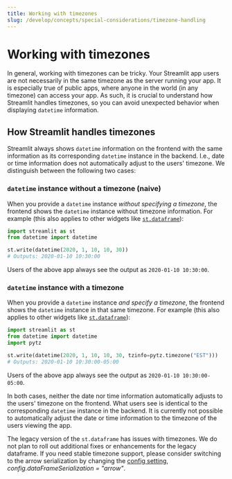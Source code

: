 ```yaml
---
title: Working with timezones
slug: /develop/concepts/special-considerations/timezone-handling
---
```


# Working with timezones

In general, working with timezones can be tricky. Your Streamlit app users are not necessarily in the same timezone as the server running your app. It is especially true of public apps, where anyone in the world (in any timezone) can access your app. As such, it is crucial to understand how Streamlit handles timezones, so you can avoid unexpected behavior when displaying `datetime` information.

## How Streamlit handles timezones

Streamlit always shows `datetime` information on the frontend with the same information as its corresponding `datetime` instance in the backend. I.e., date or time information does not automatically adjust to the users' timezone. We distinguish between the following two cases:

### **`datetime` instance without a timezone (naive)**

When you provide a `datetime` instance _without specifying a timezone_, the frontend shows the `datetime` instance without timezone information. For example (this also applies to other widgets like [`st.dataframe`](/develop/api-reference/data/st.dataframe)):

```python
import streamlit as st
from datetime import datetime

st.write(datetime(2020, 1, 10, 10, 30))
# Outputs: 2020-01-10 10:30:00
```

Users of the above app always see the output as `2020-01-10 10:30:00`.

### **`datetime` instance with a timezone**

When you provide a `datetime` instance _and specify a timezone_, the frontend shows the `datetime` instance in that same timezone. For example (this also applies to other widgets like [`st.dataframe`](/develop/api-reference/data/st.dataframe)):

```python
import streamlit as st
from datetime import datetime
import pytz

st.write(datetime(2020, 1, 10, 10, 30, tzinfo=pytz.timezone("EST")))
# Outputs: 2020-01-10 10:30:00-05:00
```

Users of the above app always see the output as `2020-01-10 10:30:00-05:00`.

In both cases, neither the date nor time information automatically adjusts to the users' timezone on the frontend. What users see is identical to the corresponding `datetime` instance in the backend. It is currently not possible to automatically adjust the date or time information to the timezone of the users viewing the app.

<Note>

The legacy version of the `st.dataframe` has issues with timezones. We do not plan to roll out additional fixes or enhancements for the legacy dataframe. If you need stable timezone support, please consider switching to the arrow serialization by changing the [config setting](/develop/concepts/configuration#set-configuration-options), _config.dataFrameSerialization = "arrow"_.

</Note>

